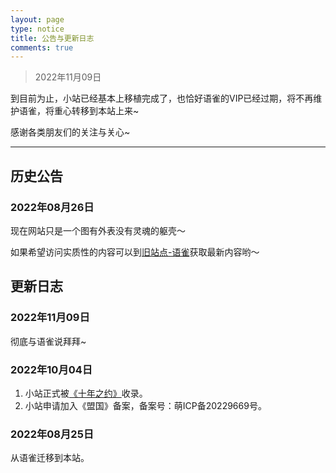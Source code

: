```yaml
---
layout: page
type: notice
title: 公告与更新日志
comments: true
---
```


<blockquote class="blockquote-center">2022年11月09日</blockquote>

到目前为止，小站已经基本上移植完成了，也恰好语雀的VIP已经过期，将不再维护语雀，将重心转移到本站上来~

感谢各类朋友们的关注与关心~

----------------------

## 历史公告

### 2022年08月26日

现在网站只是一个图有外表没有灵魂的躯壳～

如果希望访问实质性的内容可以到[旧站点-语雀](https://www.yuque.com/joger/blog)获取最新内容哟～

## 更新日志

### 2022年11月09日

彻底与语雀说拜拜~

### 2022年10月04日

1. 小站正式被[《十年之约》](https://www.foreverblog.cn/blogs.html?year=2022)收录。
2. 小站申请加入《盟国》备案，备案号：萌ICP备20229669号。

### 2022年08月25日

从语雀迁移到本站。
